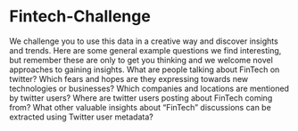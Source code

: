 # Fintech-Challenge
We challenge you to use this data in a creative way and discover insights and trends. Here are some general example questions we find interesting, but remember these are only to get you thinking and we welcome novel approaches to gaining insights. What are people talking about FinTech on twitter? Which fears and hopes are they expressing towards new technologies or businesses? Which companies and locations are mentioned by twitter users? Where are twitter users posting about FinTech coming from? What other valuable insights about “FinTech” discussions can be extracted using Twitter user metadata?
